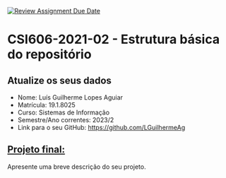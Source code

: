 [![Review Assignment Due Date](https://classroom.github.com/assets/deadline-readme-button-24ddc0f5d75046c5622901739e7c5dd533143b0c8e959d652212380cedb1ea36.svg)](https://classroom.github.com/a/OP3aNSDP)
# **CSI606-2021-02 - Estrutura básica do repositório**

## Atualize os seus dados

- Nome: Luís Guilherme Lopes Aguiar
- Matrícula: 19.1.8025
- Curso: Sistemas de Informação
- Semestre/Ano correntes: 2023/2
- Link para o seu GitHub: https://github.com/LGuilhermeAg

## [Projeto final:](./Projeto/README.md)

Apresente uma breve descrição do seu projeto.
